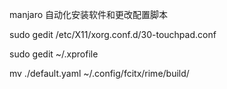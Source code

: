 manjaro 自动化安装软件和更改配置脚本

sudo gedit /etc/X11/xorg.conf.d/30-touchpad.conf

sudo gedit ~/.xprofile

mv ./default.yaml ~/.config/fcitx/rime/build/